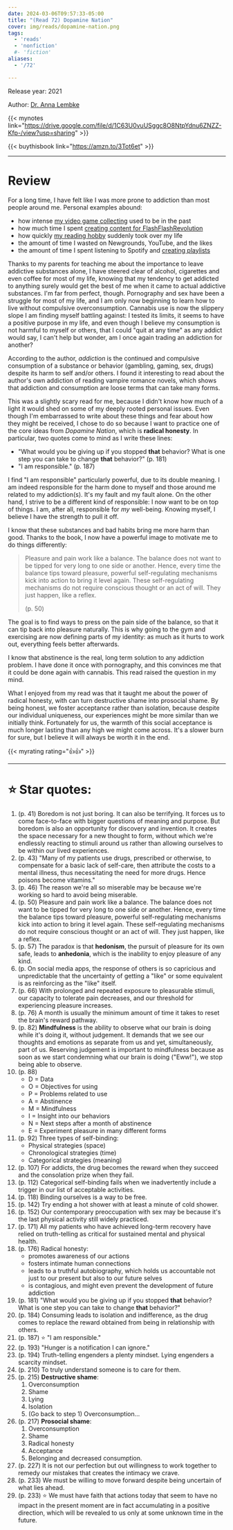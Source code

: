 ```yaml
---
date: 2024-03-06T09:57:33-05:00
title: "(Read 72) Dopamine Nation"
cover: img/reads/dopamine-nation.png
tags:
  - 'reads'
  - 'nonfiction'
  #- 'fiction'
aliases:
  - '/72'

---
```


Release year: 2021

Author: [Dr. Anna Lembke](https://www.annalembke.com/)

{{< mynotes link="https://drive.google.com/file/d/1C63U0vuUSggc8O8NtpYdnu6ZNZZ-Kfp-/view?usp=sharing" >}}

{{< buythisbook link="https://amzn.to/3Tot6et" >}}

---

# Review

For a long time, I have felt like I was more prone to addiction than
most people around me. Personal examples abound:

- how intense [my video game collecting](/selling-collection) used to be in the past
- how much time I spent [creating content for FlashFlashRevolution](/my-ffr-journey)
- how quickly [my reading hobby](/allreads) suddenly took over my life
- the amount of time I wasted on Newgrounds, YouTube, and the likes
- the amount of time I spent listening to Spotify and [creating playlists](/spotify)

Thanks to my parents for teaching me about the importance to leave
addictive substances alone, I have steered clear of alcohol, cigarettes
and even coffee for most of my life, knowing that my tendency to get
addicted to anything surely would get the best of me when it came to
actual addictive substances. I'm far from perfect, though. Pornography
and sex have been a struggle for most of my life, and I am only now
beginning to learn how to live without compulsive overconsumption.
Cannabis use is now the slippery slope I am finding myself battling
against: I tested
its limits, it seems to have a positive purpose in my life, and even though I believe
my consumption is not harmful to myself or others, that I could "quit at
any time" as any addict would say, I can't help but wonder, am I once
again trading an addiction for another?

According to the author, *addiction* is the continued and compulsive
consumption of a substance or behavior (gambling, gaming, sex, drugs) despite
its harm to self and/or others. I found it interesting to read about the
author's own addiction of reading vampire romance novels, which shows
that addiction and consumption are loose terms that can take many forms.

This was a slightly scary read for me, because I didn't know how much of
a light it would shed on some of my deeply rooted personal issues. Even though I'm embarrassed to write about these things and fear about
how they might be received, I chose to do so because I want to practice
one of the core ideas from *Dopamine Nation*, which is **radical
honesty**. In particular, two quotes come to mind as I write
these lines:

- "What would you be giving up if you stopped **that** behavior? What is one step you can take to change **that** behavior?" (p. 181)
- "I am responsible." (p. 187)

I find "I am responsible" particularly powerful, due to its double
meaning. I am indeed responsible for the harm done to myself and those
around me related to my addiction(s). It's my fault and my fault alone.
On the other hand, I strive to be a different kind of responsible: I now
want to be on top of things. I am, after all, responsible for *my* well-being. Knowing myself, I believe I have the strength to pull it off.

I know that these substances and
bad habits bring me more harm than good. Thanks to the book, I now have
a powerful image to motivate me to do things differently:

> Pleasure and pain work like a balance. The balance does not
> want to be tipped for very long to one side or another. Hence, every
> time the balance tips toward pleasure, powerful self-regulating
> mechanisms kick into action to bring it level again. These
> self-regulating mechanisms do not require conscious thought or an act
> of will. They just happen, like a reflex.
>
> (p. 50)

The goal is to find ways to press on the pain side of the balance, so
that it can tip back into pleasure naturally. This is why going to the
gym and exercising are now defining parts of my identity: as much as it
hurts to work out, everything feels better afterwards.

I know that abstinence is the real, long term solution to any addiction
problem. I have done it once with pornography, and this convinces me
that it could be done again with cannabis. This read raised the question
in my mind.

What I enjoyed from my read
was that it taught me about the power of radical honesty, with can turn
destructive shame into prosocial shame. By being honest, we foster
acceptance rather than isolation, because despite our individual
uniqueness, our experiences might be more similar than we initially
think. Fortunately for us, the warmth of this social acceptance is much
longer lasting than any high we might come across. It's a slower burn for
sure, but I believe it will always be worth it in the end.

{{< myrating rating="👍👍" >}}

---

# :star: Star quotes:

1. (p. 41) Boredom is not just boring. It can also be terrifying. It
   forces us to come face-to-face with bigger questions of meaning and
   purpose. But boredom is also an opportunity for discovery and
   invention. It creates the space necessary for a new thought to form,
   without which we're endlessly reacting to stimuli around us rather
   than allowing ourselves to be within our lived experiences.
1. (p. 43) "Many of my patients use drugs, prescribed or otherwise, to
   compensate for a basic lack of self-care, then attribute the costs to
   a mental illness, thus necessitating the need for more drugs. Hence
   poisons become vitamins."
1. (p. 46) The reason we're all so miserable may be because we're
   working so hard to avoid being miserable.
1. (p. 50) Pleasure and pain work like a balance. The balance does not
   want to be tipped for very long to one side or another. Hence, every
   time the balance tips toward pleasure, powerful self-regulating
   mechanisms kick into action to bring it level again. These
   self-regulating mechanisms do not require conscious thought or an act
   of will. They just happen, like a reflex.
1. (p. 57) The paradox is that **hedonism**, the pursuit of pleasure for
   its own safe, leads to **anhedonia**, which is the inability to enjoy
   pleasure of any kind.
1. (p. On social media apps, the response of others is so capricious and
   unpredictable that the uncertainty of getting a "like" or some
   equivalent is as reinforcing as the "like" itself.
1. (p. 66) With prolonged and repeated exposure to pleasurable stimuli,
   our capacity to tolerate pain decreases, and our threshold for
   experiencing pleasure increases.
1. (p. 76) A month is usually the minimum amount of time it takes to
   reset the brain's reward pathway.
1. (p. 82) **Mindfulness** is the ability to observe what our brain is
   doing while it's doing it, without judgement. It demands that we see
   our thoughts and emotions as separate from us and yet,
   simultaneously, part of us. Reserving judgement is important to
   mindfulness because as soon as we start condemning what our brain is
   doing ("Eww!"), we stop being able to observe.
1. (p. 88)
    - D = Data
    - O = Objectives for using
    - P = Problems related to use
    - A = Abstinence
    - M = Mindfulness
    - I = Insight into our behaviors
    - N = Next steps after a month of abstinence
    - E = Experiment pleasure in many different forms
1. (p. 92) Three types of self-binding:
    - Physical strategies (space)
    - Chronological strategies (time)
    - Categorical strategies (meaning)
1. (p. 107) For addicts, the drug becomes the reward when they succeed
   and the consolation prize when they fail.
1. (p. 112) Categorical self-binding fails when we inadvertently include
   a trigger in our list of acceptable activities.
1. (p. 118) Binding ourselves is a way to be free.
1. (p. 142) Try ending a hot shower with at least a minute of cold
   shower.
1. (p. 152) Our contemporary preoccupation with sex may be because it's
   the last physical activity still widely practiced.
1. (p. 171) All my patients who have achieved long-term recovery have
   relied on truth-telling as critical for sustained mental and physical
   health.
1. (p. 176) Radical honesty:
    - promotes awareness of our actions
    - fosters intimate human connections
    - leads to a truthful autobiography, which holds us accountable not
      just to our present but also to our future selves
    - is contagious, and might even prevent the development of future
      addiction
1. (p. 181) "What would you be giving up if you stopped **that**
   behavior? What is one step you can take to change **that** behavior?"
1. (p. 184) Consuming leads to isolation and indifference, as the drug
   comes to replace the reward obtained from being in relationship with
   others.
1. (p. 187) :star: "I am responsible."
1. (p. 193) "Hunger is a notification I can ignore."
1. (p. 194) Truth-telling engenders a plenty mindset. Lying engenders a
   scarcity mindset.
1. (p. 210) To truly understand someone is to care for them.
1. (p. 215) **Destructive shame**:
    1. Overconsumption
    1. Shame
    1. Lying
    1. Isolation
    1. (Go back to step 1) Overconsumption...
1. (p. 217) **Prosocial shame**:
    1. Overconsumption
    1. Shame
    1. Radical honesty
    1. Acceptance
    1. Belonging and decreased consumption.
1. (p. 227) It is not our perfection but out willingness to work
   together to remedy our mistakes that creates the intimacy we crave.
1. (p. 233) We must be willing to move forward despite being uncertain
   of what lies ahead.
1. (p. 233) :star: We must have faith that actions today that seem to have no
   impact in the present moment are in fact accumulating in a positive
   direction, which will be revealed to us only at some unknown time in
   the future.

